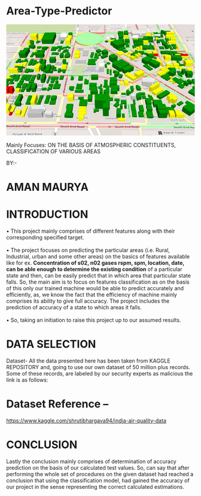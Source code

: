 # Area-Type-Predictor

<img src ="area.png">

Mainly Focuses: ON THE BASIS OF ATMOSPHERIC CONSTITUENTS, CLASSIFICATION OF VARIOUS AREAS


BY:-
# AMAN MAURYA




# INTRODUCTION

•	This project mainly comprises of different features along with their corresponding specified target.<br/><br/>
•	The project focuses on predicting the particular areas (i.e. Rural, Industrial, urban and some other areas) on the basics of features available like for ex. <b>Concentration of s02, n02 gases rspm, spm, location, date, can be able enough to determine the existing condition</b> of a particular state and then, can be easily predict that in which area that particular state falls. So, the main aim is to focus on features classification as on the basis of this only our trained machine would be able to predict accurately and efficiently, as, we know the fact that the efficiency of machine mainly comprises its ability to give full accuracy. The project includes the prediction of accuracy of a state to which areas it falls.<br/><br/>
•	So, taking an initiation to raise this project up to our assumed results.<br/>




# DATA SELECTION
Dataset-
All the data presented here has been taken from KAGGLE REPOSITORY and, going to use our own dataset of 50 million plus records. Some of these records, are labeled by our security experts as malicious the link is as follows:

# Dataset Reference – 
https://www.kaggle.com/shrutibhargava94/india-air-quality-data


# CONCLUSION
Lastly the conclusion mainly comprises of determination of accuracy prediction on the basis of our calculated test values. So, can say that after performing the whole set of procedures on the given dataset had reached a conclusion that using the classification model, had gained the accuracy of our project in the sense representing the correct calculated estimations.

